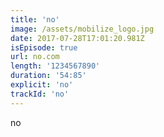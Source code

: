 ```yaml
---
title: 'no'
image: /assets/mobilize_logo.jpg
date: 2017-07-28T17:01:20.981Z
isEpisode: true
url: no.com
length: '1234567890'
duration: '54:85'
explicit: 'no'
trackId: 'no'
---
```

no
